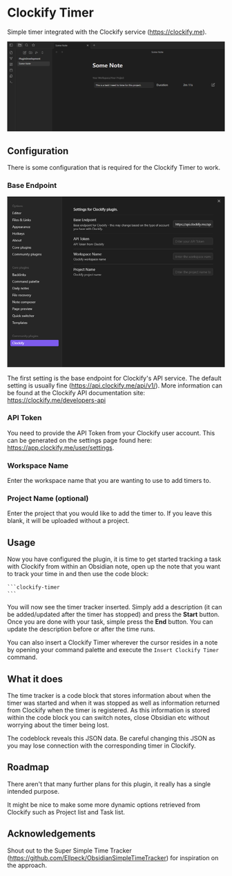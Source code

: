 # Clockify Timer

Simple timer integrated with the Clockify service (https://clockify.me).

![A screenshot of the plugin in action, where you can see an active time tracker for a project](https://raw.githubusercontent.com/davojc/obsidian-clockify/master/screenshot-usage.png)

## Configuration

There is some configuration that is required for the Clockify Timer to work.

### Base Endpoint

![A screenshot of the configuration page.](https://raw.githubusercontent.com/davojc/obsidian-clockify/master/screenshot-config.png)

The first setting is the base endpoint for Clockify's API service. The default setting is usually fine (https://api.clockify.me/api/v1/). More information can be found at the Clockify API documentation site: https://clockify.me/developers-api

### API Token

You need to provide the API Token from your Clockify user account. This can be generated on the settings page found here: https://app.clockify.me/user/settings.

### Workspace Name

Enter the workspace name that you are wanting to use to add timers to.

### Project Name (optional)

Enter the project that you would like to add the timer to. If you leave this blank, it will be uploaded without a project.

## Usage

Now you have configured the plugin, it is time to get started tracking a task with Clockify from within an Obsidian note, open up the note that you want to track your time in and then use the code block:

````
```clockify-timer
```
````

You will now see the timer tracker inserted. Simply add a description (it can be added/updated after the timer has stopped) and press the **Start** button. Once you are done with your task, simple press the **End** button. You can update the description before or after the time runs.

You can also insert a Clockify Timer wherever the cursor resides in a note by opening your command palette and execute the `Insert Clockify Timer` command. 

## What it does

The time tracker is a code block that stores information about when the timer was started and when it was stopped as well as information returned from Clockify when the timer is registered. As this information is stored within the code block you can switch notes, close Obsidian etc without worrying about the timer being lost. 

The codeblock reveals this JSON data. Be careful changing this JSON as you may lose connection with the corresponding timer in Clockify.

## Roadmap

There aren't that many further plans for this plugin, it really has a single intended purpose.

It might be nice to make some more dynamic options retrieved from Clockify such as Project list and Task list.

## Acknowledgements

Shout out to the Super Simple Time Tracker (https://github.com/Ellpeck/ObsidianSimpleTimeTracker) for inspiration on the approach.